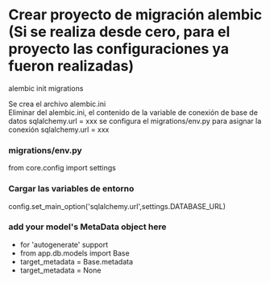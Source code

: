 # Crear proyecto de migración alembic (Si se realiza desde cero, para el proyecto las configuraciones ya fueron realizadas)

alembic init migrations

Se crea el archivo alembic.ini    
Eliminar del alembic.ini, el contenido de la variable de conexión de base de datos sqlalchemy.url = xxx
se configura el migrations/env.py para asignar la conexión sqlalchemy.url = xxx

### migrations/env.py
from core.config import settings
### Cargar las variables de entorno
config.set_main_option('sqlalchemy.url',settings.DATABASE_URL)

### add your model's MetaData object here
- for 'autogenerate' support
- from app.db.models import Base
- target_metadata = Base.metadata
- target_metadata = None